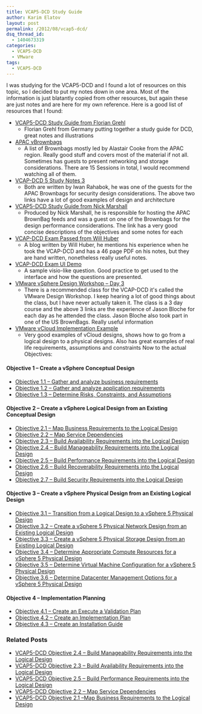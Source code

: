```yaml
---
title: VCAP5-DCD Study Guide
author: Karim Elatov
layout: post
permalink: /2012/08/vcap5-dcd/
dsq_thread_id:
  - 1404673319
categories:
  - VCAP5-DCD
  - VMware
tags:
  - VCAP5-DCD
---
```

I was studying for the VCAP5-DCD and I found a lot of resources on this topic, so I decided to put my notes down in one area. Most of the information is just blatantly copied from other resources, but again these are just notes and are here for my own reference. Here is a good list of resources that I found:

*   [VCAP5-DCD Study Guide from Florian Grehl ](http://www.virten.net/vcap5-dcd-study-guide/)
    *   Florian Grehl from Germany putting together a study guide for DCD, great notes and illustrations
*   [APAC vBrownbags](http://www.demitasse.co.nz/wordpress2/vcap-brownbags/)
    *   A list of Brownbags mostly led by Alastair Cooke from the APAC region. Really good stuff and covers most of the material if not all. Sometimes has guests to present networking and storage considerations. There are 15 Sessions in total, I would recommend watching all of them.
*   [VCAP-DCD 5 Study Notes 3](http://communities.vmware.com/docs/DOC-19627)
    *   Both are written by Iwan Rahabok, he was one of the guests for the APAC Brownbags for security design considerations. The above two links have a lot of good examples of design and architecture
*   [VCAP5-DCD Study Guide from Nick Marshall](http://www.virtualnetworkdesign.com/vcap5-dcd-study-guide/)
    *   Produced by Nick Marshall, he is responsible for hosting the APAC BrownBag feeds and was a guest on one of the Brownbags for the design performance considerations. The link has a very good concise descriptions of the objectives and some notes for each
*   [VCAP-DCD Exam Passed from Will Huber](http://virtualsmb.blogspot.com/)
    *   A blog written by Will Huber, he mentions his experience when he took the VCAP-DCD and has a 46 page PDF on his notes, but they are hand written, nonetheless really useful notes.
*   [VCAP-DCD Exam UI Demo](http://mylearn.vmware.com/courseware/82525/VCAPDCD_Tutorial.swf)
    *   A sample visio-like question. Good practice to get used to the interface and how the questions are presented.
*   [VMware vSphere Design Workshop – Day 3](http://www.boche.net/blog/index.php/2010/10/27/vmware-vsphere-design-workshop-day-1/)
    *   There is a recommended class for the VCAP-DCD it's called the VMware Design Workshop. I keep hearing a lot of good things about the class, but I have never actually taken it. The class is a 3 day course and the above 3 links are the experience of Jason Bloche for each day as he attended the class. Jason Bloche also took part in one of the US BrownBags. Really useful information
*   [VMware vCloud Implementation Example](http://www.vmware.com/files/pdf/techpaper/cloud-infrastructure-achitecture-case-study.pdf)
    *   Very good examples of vCloud designs, shows how to go from a logical design to a physical designs. Also has great examples of real life requirements, assumptions and constraints Now to the actual Objectives:

#### Objective 1 – Create a vSphere Conceptual Design

*   [Objective 1.1 – Gather and analyze business requirements](http://virtuallyhyper.com/2012/08/vcap5-dcd-objective-1-1-gather-and-analyze-business-requirements)
*   [Objective 1.2 – Gather and analyze application requirements](http://virtuallyhyper.com/2012/08/vcap5-dcd-objective-1-2-gather-and-analyze-application-requirements)
*   [Objective 1.3 – Determine Risks, Constraints, and Assumptions](http://virtuallyhyper.com/2012/08/vcap5-dcd-objective-1-3-determine-risks-constraints-and-assumptions)

#### Objective 2 – Create a vSphere Logical Design from an Existing Conceptual Design

*   [Objective 2.1 – Map Business Requirements to the Logical Design](http://virtuallyhyper.com/2012/08/vcap5-dcd-objective-2-1-map-business-requirements-to-the-logical-design)
*   [Objective 2.2 – Map Service Dependencies](http://virtuallyhyper.com/2012/08/vcap5-dcd-objective-2-2-map-service-dependencies)
*   [Objective 2.3 – Build Availability Requirements into the Logical Design](http://virtuallyhyper.com/2012/08/vcap5-dcd-objective-2-3-build-availability-requirements-into-the-logical-design)
*   [Objective 2.4 – Build Manageability Requirements into the Logical Design](http://virtuallyhyper.com/2012/08/vcap5-dcd-objective-2-4-build-manageability-requirements-into-the-logical-design)
*   [Objective 2.5 – Build Performance Requirements into the Logical Design](http://virtuallyhyper.com/2012/08/vcap5-dcd-objective-2-5-build-performance-requirements-into-the-logical-design)
*   [Objective 2.6 – Build Recoverability Requirements into the Logical Design](http://virtuallyhyper.com/2012/08/vcap5-dcd-objective-2-6-build-recoverability-requirements-into-the-logical-design)
*   [Objective 2.7 – Build Security Requirements into the Logical Design](http://virtuallyhyper.com/2012/08/vcap5-dcd-objective-2-7-build-security-requirements-into-the-logical-design)

#### Objective 3 – Create a vSphere Physical Design from an Existing Logical Design

*   [Objective 3.1 – Transition from a Logical Design to a vSphere 5 Physical Design](http://virtuallyhyper.com/2012/08/vcap5-dcd-objective-3-1-transition-from-a-logical-design-to-a-vsphere-5-physical-design)
*   [Objective 3.2 – Create a vSphere 5 Physical Network Design from an Existing Logical Design](http://virtuallyhyper.com/2012/08/vcap5-dcd-objective-3-2-create-a-vsphere-5-physical-network-design-from-an-existing-logical-design/)
*   [Objective 3.3 – Create a vSphere 5 Physical Storage Design from an Existing Logical Design](http://virtuallyhyper.com/2012/08/vcap5-dcd-objective-3-3-create-a-vsphere-5-physical-storage-design-from-an-existing-logical-design/)
*   [Objective 3.4 – Determine Appropriate Compute Resources for a vSphere 5 Physical Design](http://virtuallyhyper.com/2012/09/vcap5-dcd-objective-3-4-determine-appropriate-compute-resources-for-a-vsphere-5-physical-design)
*   [Objective 3.5 – Determine Virtual Machine Configuration for a vSphere 5 Physical Design](http://virtuallyhyper.com/2012/09/vcap5-dcd-objective-3-5-determine-virtual-machine-configuration-for-a-vsphere-5-physical-design/)
*   [Objective 3.6 – Determine Datacenter Management Options for a vSphere 5 Physical Design](http://virtuallyhyper.com/2012/09/vcap5-dcd-objective-3-6-determine-datacenter-management-options-for-a-vsphere-5-physical-design/)

#### Objective 4 – Implementation Planning

*   [Objective 4.1 – Create an Execute a Validation Plan](http://virtuallyhyper.com/2012/09/vcap5-dcd-objective-4-1-create-an-execute-a-validation-plan/)
*   [Objective 4.2 – Create an Implementation Plan](http://virtuallyhyper.com/2012/09/vcap5-dcd-objective-4-2-create-an-implementation-plan/)
*   [Objective 4.3 – Create an Installation Guide][1]

### Related Posts

- [VCAP5-DCD Objective 2.4 – Build Manageability Requirements into the Logical Design](http://virtuallyhyper.com/2012/08/vcap5-dcd-objective-2-4-build-manageability-requirements-into-the-logical-design/)
- [VCAP5-DCD Objective 2.3 – Build Availability Requirements into the Logical Design](http://virtuallyhyper.com/2012/08/vcap5-dcd-objective-2-3-build-availability-requirements-into-the-logical-design/)
- [VCAP5-DCD Objective 2.5 – Build Performance Requirements into the Logical Design](http://virtuallyhyper.com/2012/08/vcap5-dcd-objective-2-5-build-performance-requirements-into-the-logical-design/)
- [VCAP5-DCD Objective 2.2 – Map Service Dependencies](http://virtuallyhyper.com/2012/08/vcap5-dcd-objective-2-2-map-service-dependencies/)
- [VCAP5-DCD Objective 2.1 –Map Business Requirements to the Logical Design](http://virtuallyhyper.com/2012/08/vcap5-dcd-objective-2-1-map-business-requirements-to-the-logical-design/)


 [1]: virtuallyhyper.com/2012/09/vcap5-dcd-objective-4-3-create-an-installation-guide/
